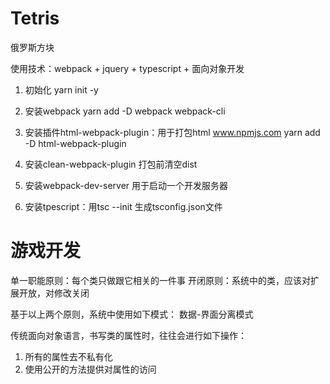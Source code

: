 # Tetris
俄罗斯方块

使用技术：webpack + jquery + typescript + 面向对象开发

1. 初始化
yarn init -y

2. 安装webpack
yarn add -D webpack webpack-cli

3. 安装插件html-webpack-plugin：用于打包html  www.npmjs.com
yarn add -D html-webpack-plugin

4. 安装clean-webpack-plugin
打包前清空dist

5. 安装webpack-dev-server
用于启动一个开发服务器

6. 安装tpescript：用tsc --init 生成tsconfig.json文件

# 游戏开发

单一职能原则：每个类只做跟它相关的一件事
开闭原则：系统中的类，应该对扩展开放，对修改关闭

基于以上两个原则，系统中使用如下模式：
数据-界面分离模式

传统面向对象语言，书写类的属性时，往往会进行如下操作：

1. 所有的属性去不私有化
2. 使用公开的方法提供对属性的访问
